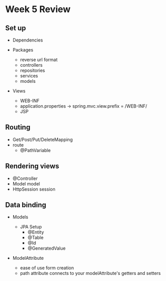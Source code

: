 # Week 5 Review

## Set up

- Dependencies
- Packages

    - reverse url format
    - controllers
    - repositories
    - services
    - models

- Views
    - WEB-INF
    - application.properties -> spring.mvc.view.prefix = /WEB-INF/
    - JSP

## Routing

- Get/Post/Put/DeleteMapping
- route
    - @PathVariable

## Rendering views

- @Controller
- Model model
- HttpSession session

## Data binding

- Models
    - JPA Setup
        - @Entity
        - @Table
        - @Id
        - @GeneratedValue

- ModelAttribute

    - ease of use form creation
    - path attribute connects to your modelAttribute's getters and setters
    

